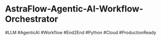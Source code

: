 # AstraFlow-Agentic-AI-Workflow-Orchestrator
#LLM #AgenticAI #Workflow #End2End #Python #Cloud #ProductionReady
